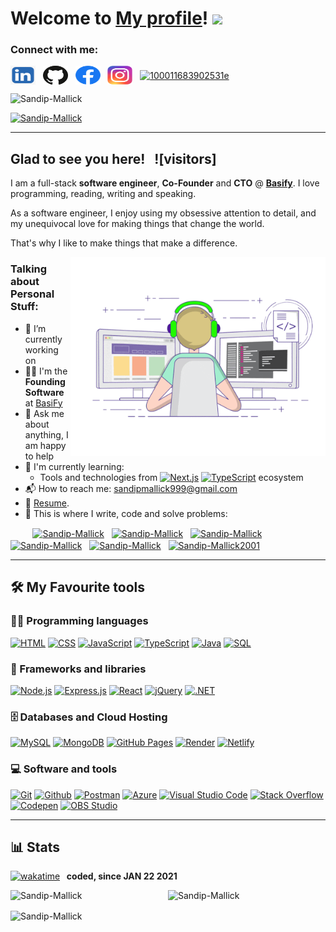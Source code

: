 # Welcome to [My profile](https://sandip-mallick.netlify.app/)! <img src="https://media.giphy.com/media/hvRJCLFzcasrR4ia7z/giphy.gif" width="25px"></a>

<h3 align="left">Connect with me:</h3>

<a href="https://www.linkedin.com/in/sandip-mallick" target="_blank"><img align="center" src="https://raw.githubusercontent.com/Sandip-Mallick/Sandip-Mallick/main/Logos/linkedin-logo.webp" alt="sandip-mallick" height="30" width="40" /></a>
&nbsp;
<a href="[https://github.com/sandip999-art](https://github.com/Sandip-Mallick)" target="_blank"><img align="center" src="https://raw.githubusercontent.com/Sandip-Mallick/Sandip-Mallick/main/Logos/Github-logo.png" alt="sandip-mallick" height="30" width="40" /></a>
&nbsp;
<a href="https://www.facebook.com/sandipmallick999" target="_blank"><img align="center" src="https://raw.githubusercontent.com/Sandip-Mallick/Sandip-Mallick/main/Logos/Facebook-logo.webp" alt="sandip-mallick" height="30" width="40" /></a>
&nbsp;
<a href="https://www.instagram.com/sandipmallick23/" target="_blank"><img align="center" src="https://raw.githubusercontent.com/Sandip-Mallick/Sandip-Mallick/main/Logos/Instagram-logo.webp" alt="sandip-mallick" height="30" width="40" /></a>
&nbsp;
<a href="https://x.com/sandipm999" target="_blank"><img align="center" src="https://raw.githubusercontent.com/Sandip-Mallick/Sandip-Mallick/main/Logos/Twitter-logo.avif" alt="100011683902531e" height="30" width="40" /></a>
&nbsp;

<p align="left"> <img src="https://komarev.com/ghpvc/?username=Sandip-Mallick&label=Profile%20views&color=brightgreen&style=flat" alt="Sandip-Mallick" /> </p>

<p align="left"> <a href="https://github.com/ryo-ma/github-profile-trophy"><img src="https://github-profile-trophy.vercel.app/?username=Sandip-Mallick" alt="Sandip-Mallick" /></a> </p>

---

## Glad to see you here! &nbsp; ![visitors]

I am a full-stack **software engineer**, **Co-Founder** and **CTO** @ **[Basify](https://basify.in/)**. I love programming, reading, writing and speaking.

As a software engineer, I enjoy using my obsessive attention to detail, and my unequivocal love for making things that change the world.

That's why I like to make things that make a difference.

<img align="right" alt="GIF" src="https://raw.githubusercontent.com/Sandip-Mallick/Sandip-Mallick/main/Logos/coding.gif" width="408" height="318" />

### Talking about Personal Stuff:

- 🔭 I’m currently working on
- 👨‍🏫 I'm the **Founding Software** at [BasiFy](https://basify.org/)
- 💬 Ask me about anything, I am happy to help
- 🌱 I'm currently learning:
  - Tools and technologies from <a href="#"><img alt="Next.js" src="https://img.shields.io/badge/Next.js-000000?logo=next.js&logoColor=white"></a> <a href="#"><img alt="TypeScript" src="https://img.shields.io/badge/TypeScript-007ACC.svg?logo=typescript&logoColor=white"></a> ecosystem
- 📬 How to reach me: [sandipmallick999@gmail.com](mailto:sandipmallick999@gmail.com)
- 📝 [Resume](https://drive.google.com/file/d/1lNmNTGdZeMwLfBleVRDihFuLQYx2tPZ7/view?usp=sharing).
- 💪 This is where I write, code and solve problems:

&nbsp;&nbsp;&nbsp;&nbsp;&nbsp;&nbsp;&nbsp;&nbsp;
<a href="https://github.com/sandip999-art" target="_blank"><img align="center" src="https://raw.githubusercontent.com/rahuldkjain/github-profile-readme-generator/master/src/images/icons/Social/github.svg" alt="Sandip-Mallick" height="30" width="40" /></a>
&nbsp;
<a href="https://leetcode.com/" target="_blank"><img align="center" src="https://raw.githubusercontent.com/rahuldkjain/github-profile-readme-generator/master/src/images/icons/Social/leet-code.svg" alt="Sandip-Mallick" height="30" width="40" /></a>
&nbsp;
<a href="https://stackoverflow.com/" target="_blank"><img align="center" src="https://raw.githubusercontent.com/rahuldkjain/github-profile-readme-generator/master/src/images/icons/Social/stack-overflow.svg" alt="Sandip-Mallick" height="30" width="40" /></a>
&nbsp;
<a href="https://www.hackerrank.com/" target="_blank"><img align="center" src="https://raw.githubusercontent.com/rahuldkjain/github-profile-readme-generator/master/src/images/icons/Social/hackerrank.svg" alt="Sandip-Mallick" height="30" width="40" /></a>
&nbsp;
<a href="https://medium.com/" target="_blank"><img align="center" src="https://raw.githubusercontent.com/rahuldkjain/github-profile-readme-generator/master/src/images/icons/Social/medium.svg" alt="Sandip-Mallick" height="30" width="40" /></a>
&nbsp;
<a href="https://dev.to/" target="_blank"><img align="center" src="https://cdn.jsdelivr.net/npm/simple-icons@3.0.1/icons/dev-dot-to.svg" alt="Sandip-Mallick2001" height="30" width="40" /></a>
&nbsp;

---

## 🛠️ My Favourite tools

### 👨‍💻 Programming languages

<p>
    <a href="#"><img alt="HTML" src="https://img.shields.io/badge/HTML-E34F26.svg?logo=html5&logoColor=white"></a>
    <a href="#"><img alt="CSS" src="https://img.shields.io/badge/CSS-1572B6.svg?logo=css3&logoColor=white"></a>
    <a href="#"><img alt="JavaScript" src="https://img.shields.io/badge/JavaScript-F7DF1E.svg?logo=javascript&logoColor=black"></a>
    <a href="#"><img alt="TypeScript" src="https://img.shields.io/badge/TypeScript-007ACC.svg?logo=typescript&logoColor=white"></a>
    <a href="#"><img alt="Java" src="https://img.shields.io/badge/Java-007396.svg?logo=java&logoColor=white"></a>
    <a href="#"><img alt="SQL" src="https://custom-icon-badges.herokuapp.com/badge/SQL-025E8C.svg?logo=database&logoColor=white"></a>
    
</p>

### 🧰 Frameworks and libraries

<p>
    <a href="#"><img alt="Node.js" src="https://img.shields.io/badge/Node.js-43853D.svg?logo=node.js&logoColor=white"></a>
    <a href="#"><img alt="Express.js" src="https://img.shields.io/badge/Express.js-404d59.svg?logo=express&logoColor=white"></a>
    <a href="#"><img alt="React" src="https://img.shields.io/badge/React-20232a.svg?logo=react&logoColor=%2361DAFB"></a>
    <a href="#"><img alt="jQuery" src="https://img.shields.io/badge/jquery-%230769AD.svg?&logo=jquery&logoColor=white"></a>
  <a href="#"><img alt=".NET" src="https://img.shields.io/badge/-.NET%206.0-blueviolet"></a>
  
</p>

### 🗄️ Databases and Cloud Hosting

<p>
    <a href="#"><img alt="MySQL" src="https://img.shields.io/badge/MySQL-00f.svg?logo=mysql&logoColor=white"></a>
    <a href="#"><img alt="MongoDB" src ="https://img.shields.io/badge/MongoDB-4ea94b.svg?logo=mongodb&logoColor=white"></a>
    <a href="#"><img alt="GitHub Pages" src="https://img.shields.io/badge/GitHub%20Pages-327FC7.svg?logo=github&logoColor=white"></a>
    <a href="#"><img alt="Render" src ="https://img.shields.io/badge/Render-%46E3B7.svg?logo=render&logoColor=black"></a>
    <a href="#"><img alt="Netlify" src ="https://img.shields.io/badge/netlify-%23000000.svg?logo=netlify&logoColor=#00C7B7"></a>
</p>

### 💻 Software and tools

<p> 
    <a href="#"><img alt="Git" src="https://img.shields.io/badge/Git-F05033.svg?logo=git&logoColor=white"></a>
    <a href="#"><img alt="Github" src="https://img.shields.io/badge/Github-000000?logo=github&logoColor=white"></a>
    <a href="#"><img alt="Postman" src="https://img.shields.io/badge/Postman-FF6C37?logo=postman&logoColor=white"></a> 
    <a href="#"><img alt="Azure" src="https://img.shields.io/badge/Github-000000?logo=github&logoColor=white"></a>
    <a href="#"><img alt="Visual Studio Code" src="https://img.shields.io/badge/Visual%20Studio%20Code-0078d7.svg?logo=visual-studio-code&logoColor=white"></a>
    <a href="#"><img alt="Stack Overflow" src="https://img.shields.io/badge/-Stack%20Overflow-FE7A16?logo=stack-overflow&logoColor=white"></a>
    <a href="#"><img alt="Codepen" src="https://img.shields.io/badge/Codepen-000000.svg?logo=codepen&logoColor=white"></a>
    <a href="#"><img alt="OBS Studio" src="https://img.shields.io/badge/-OBS%20Studio-302E31?logo=obs-studio&logoColor=white"></a>
</p>

---

## 📊 Stats

[![wakatime](https://wakatime.com/badge/user/0f3d8544-3446-40bb-987d-b1a8ed7d2cff.svg)](https://wakatime.com/@0f3d8544-3446-40bb-987d-b1a8ed7d2cff) <b>&nbsp; coded, since JAN 22 2021</b>

<p><img align="left" src="https://github-readme-stats.vercel.app/api/top-langs?username=Sandip-Mallick&show_icons=true&locale=en&layout=compact" alt="Sandip-Mallick" /></p>

<p>&nbsp;<img align="right" width="50%" src="https://github-readme-stats.vercel.app/api?username=Sandip-Mallick&show_icons=true&locale=en" alt="Sandip-Mallick" /></p>

<p><img align="center" margin="50px" src="https://github-readme-streak-stats.herokuapp.com/?user=Sandip-Mallick&" alt="Sandip-Mallick" /></p>
